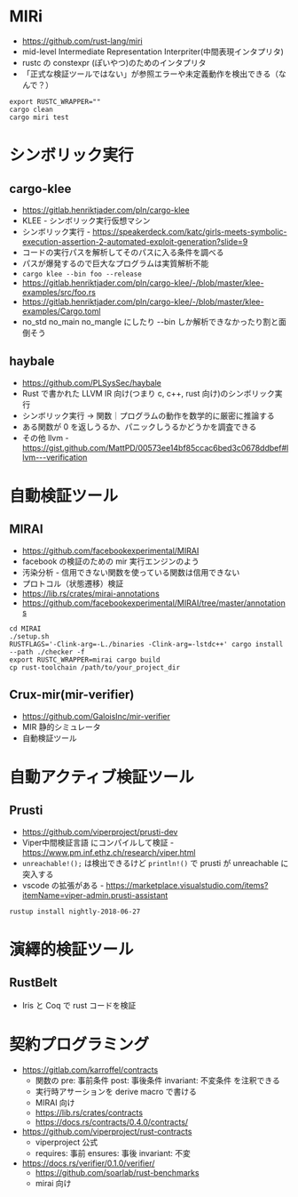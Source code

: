 # MIRi

* https://github.com/rust-lang/miri
* mid-level Intermediate Representation Interpriter(中間表現インタプリタ)
* rustc の constexpr (ぽいやつ)のためのインタプリタ
* 「正式な検証ツールではない」が参照エラーや未定義動作を検出できる（なんで？）


```
export RUSTC_WRAPPER=""
cargo clean
cargo miri test
```

# シンボリック実行
## cargo-klee

* https://gitlab.henriktjader.com/pln/cargo-klee
* KLEE - シンボリック実行仮想マシン
* シンボリック実行 - https://speakerdeck.com/katc/girls-meets-symbolic-execution-assertion-2-automated-exploit-generation?slide=9
* コードの実行パスを解析してそのパスに入る条件を調べる
* パスが爆発するので巨大なプログラムは実質解析不能
* `cargo klee --bin foo --release`
* https://gitlab.henriktjader.com/pln/cargo-klee/-/blob/master/klee-examples/src/foo.rs
* https://gitlab.henriktjader.com/pln/cargo-klee/-/blob/master/klee-examples/Cargo.toml
* no_std no_main no_mangle にしたり --bin しか解析できなかったり割と面倒そう

## haybale

* https://github.com/PLSysSec/haybale
* Rust で書かれた LLVM IR 向け(つまり c, c++, rust 向け)のシンボリック実行
* シンボリック実行 -> 関数｜プログラムの動作を数学的に厳密に推論する
* ある関数が 0 を返しうるか、パニックしうるかどうかを調査できる
* その他 llvm - https://gist.github.com/MattPD/00573ee14bf85ccac6bed3c0678ddbef#llvm---verification

# 自動検証ツール
## MIRAI

* https://github.com/facebookexperimental/MIRAI
* facebook の検証のための mir 実行エンジンのよう
* 汚染分析 - 信用できない関数を使っている関数は信用できない
* プロトコル（状態遷移）検証
* https://lib.rs/crates/mirai-annotations
* https://github.com/facebookexperimental/MIRAI/tree/master/annotations

```
cd MIRAI
./setup.sh
RUSTFLAGS='-Clink-arg=-L./binaries -Clink-arg=-lstdc++' cargo install --path ./checker -f
export RUSTC_WRAPPER=mirai cargo build
cp rust-toolchain /path/to/your_project_dir
```

## Crux-mir(mir-verifier)

* https://github.com/GaloisInc/mir-verifier
* MIR 静的シミュレータ
* 自動検証ツール

# 自動アクティブ検証ツール
## Prusti

* https://github.com/viperproject/prusti-dev
* Viper中間検証言語 にコンパイルして検証 - https://www.pm.inf.ethz.ch/research/viper.html
* `unreachable!();` は検出できるけど `println!()` で prusti が unreachable に突入する
* vscode の拡張がある - https://marketplace.visualstudio.com/items?itemName=viper-admin.prusti-assistant

```
rustup install nightly-2018-06-27
```

# 演繹的検証ツール
## RustBelt
* Iris と Coq で rust コードを検証


# 契約プログラミング
* https://gitlab.com/karroffel/contracts
    * 関数の pre: 事前条件 post: 事後条件 invariant: 不変条件 を注釈できる
    * 実行時アサーションを derive macro で書ける
    * MIRAI 向け
    * https://lib.rs/crates/contracts
    * https://docs.rs/contracts/0.4.0/contracts/
* https://github.com/viperproject/rust-contracts
    * viperproject 公式
    * requires: 事前 ensures: 事後 invariant: 不変
* https://docs.rs/verifier/0.1.0/verifier/
    * https://github.com/soarlab/rust-benchmarks
    * mirai 向け

